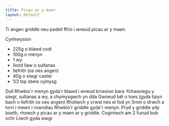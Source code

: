 ```yaml
---
title: Picau ar y maen
layout: default
---
```


Ti angen griddle neu padell ffrïo i wneud picau ar y maen.

Cynhwysion
* 225g o blawd codi
* 100g o menyn
* 1 wy
* llond llaw o sultanas
* llefrith (os oes angen)
* 40g o siwgr caster
* 1/2 tsp sbeis cymysg

Dull
Rhwbio'r menyn gyda'r blawd i wneud briwsion bara
Ychwanegu y siwgr, sultanas a wy, a chymysgwch yn dda
Gwneud bêl o toes (gyda tipyn bach o llefrith os oes angen)
Rholiwch y crwst nes ei fod yn 5mm o drwch a torri i mewn i rowndiau
Rhwbio'r griddle gyda'r menyn.
Pryd y griddle ydy boeth, rhowch y picau ar y maen ar y griddle.
Coginiwch am 2 funud bob ochr
Llwch gyda siwgr
